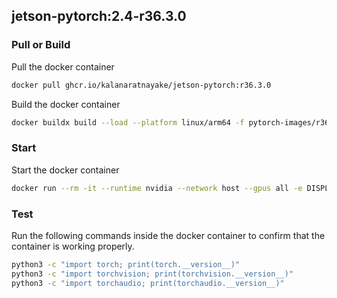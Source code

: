## jetson-pytorch:2.4-r36.3.0

### Pull or Build

Pull the docker container
```bash
docker pull ghcr.io/kalanaratnayake/jetson-pytorch:r36.3.0
```

Build the docker container
```bash
docker buildx build --load --platform linux/arm64 -f pytorch-images/r3630.Dockerfile -t jetson-pytorch:r36.3.0 .
```

### Start

Start the docker container

```bash
docker run --rm -it --runtime nvidia --network host --gpus all -e DISPLAY ghcr.io/kalanaratnayake/jetson-pytorch:r36.3.0 bash
```

### Test

Run the following commands inside the docker container to confirm that the container is working properly.
```bash
python3 -c "import torch; print(torch.__version__)"
python3 -c "import torchvision; print(torchvision.__version__)"
python3 -c "import torchaudio; print(torchaudio.__version__)"
```
